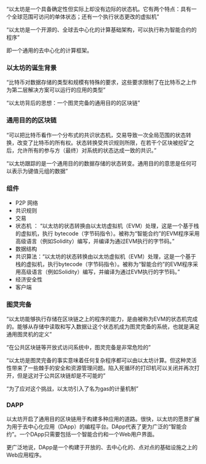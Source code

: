“以太坊是一个具备确定性但实际上却没有边际的状态机。它有两个特点：具有一个全球范围可访问的单体状态；还有一个执行状态更改的虚拟机”

“以太坊是一个开源的、全球去中心化的计算基础架构，可以执行称为智能合约的程序”

即一个通用的去中心化的计算框架。

### 以太坊的诞生背景

“比特币对数据存储的类型和规模有特殊的要求，这些要求限制了在比特币之上作为第二层解决方案可以运行的应用的类型”

“以太坊背后的思想：一个图灵完备的通用目的的区块链”

### 通用目的的区块链

“可以把比特币看作一个分布式的共识状态机，交易导致一次全局范围的状态转换，改变了比特币的所有权。状态转换受共识规则所限，在若干个区块被挖矿之后，允许所有的参与方（最终）对系统的状态达成一致的共识。”

“以太坊跟踪的是一个通用目的的数据存储的状态转变。通用目的的意思是任何可以表示为键值元组的数据”

### 组件

- P2P 网络
- 共识规则
- 交易
- 状态机 ： “以太坊的状态转换由以太坊虚拟机（EVM）处理，这是一个基于栈的虚拟机，执行  bytecode（字节码指令）。被称为“智能合约”的EVM程序采用高级语言（例如Solidity）编写，并编译为通过EVM执行的字节码。”
- 数据结构
- 共识算法：“以太坊的状态转换由以太坊虚拟机（EVM）处理，这是一个基于栈的虚拟机，执行bytecode（字节码指令）。被称为“智能合约”的EVM程序采用高级语言（例如Solidity）编写，并编译为通过EVM执行的字节码。”
- 经济安全性
- 客户端

### 图灵完备

“以太坊能够执行存储在区块链之上的程序的能力，是由被称为EVM的状态机完成的。能够从存储中读取和写入数据让这个状态机成为图灵完备的系统，也就是满足通用图灵机的定义”

“在公共区块链等开放式访问系统中，图灵完备是非常危险的”

“以太坊是图灵完备的事实意味着任何复杂程序都可以由以太坊计算。但这种灵活性带来了一些棘手的安全和资源管理问题。陷入死循环的打印机可以关闭并再次打开，但是这对于公共区块链却是不可能的”


“为了应对这个挑战，以太坊引入了名为gas的计量机制”


### DAPP

以太坊开启了通用目的区块链用于构建多种应用的道路。很快，以太坊的愿景扩展为用于去中心化应用（DApp）的编程平台。DApp代表了更为广泛的“智能合约”。一个DApp只需要包括一个智能合约和一个Web用户界面。

更广泛地说，DApp是一个构建于开放的、去中心化的、点对点的基础设施之上的Web应用程序。